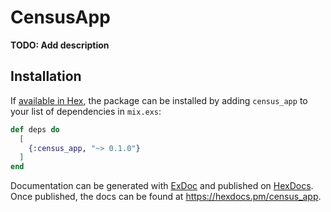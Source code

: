 # CensusApp

**TODO: Add description**

## Installation

If [available in Hex](https://hex.pm/docs/publish), the package can be installed
by adding `census_app` to your list of dependencies in `mix.exs`:

```elixir
def deps do
  [
    {:census_app, "~> 0.1.0"}
  ]
end
```

Documentation can be generated with [ExDoc](https://github.com/elixir-lang/ex_doc)
and published on [HexDocs](https://hexdocs.pm). Once published, the docs can
be found at <https://hexdocs.pm/census_app>.

